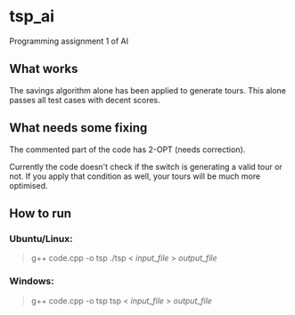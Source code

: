 # tsp_ai

Programming assignment 1 of AI

## What works
The savings algorithm alone has been applied to generate tours. This alone passes all test cases with decent scores.

## What needs some fixing
The commented part of the code has 2-OPT (needs correction).

Currently the code doesn't check if the switch is generating a valid tour or not. If you apply that condition as well, your tours will be much more optimised.

## How to run
### Ubuntu/Linux:
> g++ code.cpp -o tsp
> ./tsp < _input_file_ > _output_file_

### Windows:
> g++ code.cpp -o tsp
> tsp < _input_file_ > _output_file_
